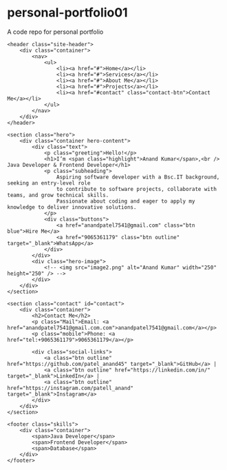 # personal-portfolio01
A code repo for personal portfolio
<!DOCTYPE html>
<html lang="en">

<head>
    <meta charset="UTF-8" />
    <meta name="viewport" content="width=device-width, initial-scale=1.0" />
    <title>Anand Kumar - Portfolio</title>
    <link rel="stylesheet" href="portfolio.css" />
</head>

<body>

    <header class="site-header">
        <div class="container">
            <nav>
                <ul>
                    <li><a href="#">Home</a></li>
                    <li><a href="#">Services</a></li>
                    <li><a href="#">About Me</a></li>
                    <li><a href="#">Projects</a></li>
                    <li><a href="#contact" class="contact-btn">Contact Me</a></li>
                </ul>
            </nav>
        </div>
    </header>

    <section class="hero">
        <div class="container hero-content">
            <div class="text">
                <p class="greeting">Hello!</p>
                <h1>I’m <span class="highlight">Anand Kumar</span>,<br /> Java Developer & Frontend Developer</h1>
                <p class="subheading">
                    Aspiring software developer with a Bsc.IT background, seeking an entry-level role
                    to contribute to software projects, collaborate with teams, and grow technical skills.
                    Passionate about coding and eager to apply my knowledge to deliver innovative solutions.
                </p>
                <div class="buttons">
                    <a href="anandpatel7541@gmail.com" class="btn blue">Hire Me</a>
                    <a href="9065361179" class="btn outline" target="_blank">WhatsApp</a>
                </div>
            </div>
            <div class="hero-image">
                <!-- <img src="image2.png" alt="Anand Kumar" width="250" height="250" /> -->
            </div>
        </div>
    </section>

    <section class="contact" id="contact">
        <div class="container">
            <h2>Contact Me</h2>
            <p class="Mail">Email: <a href="anandpatel7541@gmail.com.com">anandpatel7541@gmail.com</a></p>
            <p class="mobile">Phone: <a href="tel:+9065361179">9065361179</a></p>

            <div class="social-links">
                <a class="btn outline" href="https://github.com/patel_anand45" target="_blank">GitHub</a> |
                <a class="btn outline" href="https://linkedin.com/in/" target="_blank">LinkedIn</a> |
                <a class="btn outline" href="https://instagram.com/patell_anand" target="_blank">Instagram</a>
            </div>
        </div>
    </section>

    <footer class="skills">
        <div class="container">
            <span>Java Developer</span>
            <span>Frontend Developer</span>
            <span>Database</span>
        </div>
    </footer>

</body>

</html>
